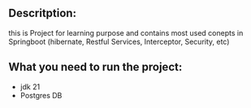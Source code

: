 ## Descritption:
this is Project for learning purpose and contains most used conepts in Springboot (hibernate, Restful Services, Interceptor, Security, etc)

## What you need to run the project:
*  jdk 21
*   Postgres DB
